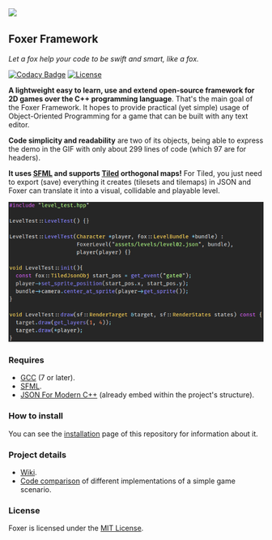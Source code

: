 <img src=".github/assets/readme/example.gif" width=300/>

## Foxer Framework

*Let a fox help your code to be swift and smart, like a fox.*

[![Codacy Badge](https://api.codacy.com/project/badge/Grade/da29c15684344ebb9177cdd3eb266dec)](https://www.codacy.com/manual/murilobnt/foxer?utm_source=github.com&amp;utm_medium=referral&amp;utm_content=murilobnt/foxer&amp;utm_campaign=Badge_Grade)
[![License](https://img.shields.io/:license-MIT-blue.svg)](https://github.com/murilobnt/foxer/blob/master/LICENSE)

**A lightweight easy to learn, use and extend open-source framework for 2D games
over the C++ programming language**. That's the main goal of the Foxer Framework.
It hopes to provide practical (yet simple) usage of Object-Oriented Programming
for a game that can be built with any text editor.

**Code simplicity and readability** are two of its objects, being able to
express the demo in the GIF with only about 299 lines of code
(which 97 are for headers).

**It uses [SFML](https://www.sfml-dev.org) and supports
[Tiled](https://www.mapeditor.org/) orthogonal maps!** For Tiled, you just
need to export (save) everything it creates (tilesets and tilemaps) in JSON
and Foxer can translate it into a visual, collidable and playable level.

![Code Example](.github/assets/readme/code_example.png)

### Requires

- [GCC](http://gcc.gnu.org) (7 or later).
- [SFML](https://www.sfml-dev.org).
- [JSON For Modern C++](https://github.com/nlohmann/json) (already embed within the project's structure).

### How to install

You can see the
[installation](https://github.com/murilobnt/foxer/blob/master/.github/installation/installation.md)
page of this repository for information about it.

### Project details

- [Wiki](https://github.com/murilobnt/foxer/wiki).
- [Code comparison](https://github.com/murilobnt/foxer/blob/master/.github/comparison.md) of different implementations of a simple game scenario.

### License

Foxer is licensed under the [MIT License](https://github.com/murilobnt/foxer/blob/master/LICENSE).
